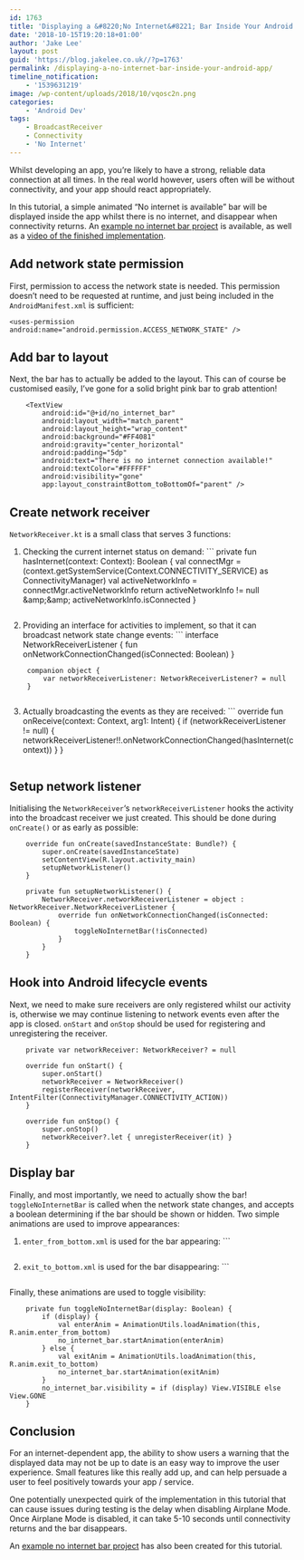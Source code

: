 ```yaml
---
id: 1763
title: 'Displaying a &#8220;No Internet&#8221; Bar Inside Your Android App'
date: '2018-10-15T19:20:18+01:00'
author: 'Jake Lee'
layout: post
guid: 'https://blog.jakelee.co.uk//?p=1763'
permalink: /displaying-a-no-internet-bar-inside-your-android-app/
timeline_notification:
    - '1539631219'
image: /wp-content/uploads/2018/10/vqosc2n.png
categories:
    - 'Android Dev'
tags:
    - BroadcastReceiver
    - Connectivity
    - 'No Internet'
---
```


Whilst developing an app, you’re likely to have a strong, reliable data connection at all times. In the real world however, users often will be without connectivity, and your app should react appropriately.

In this tutorial, a simple animated “No internet is available” bar will be displayed inside the app whilst there is no internet, and disappear when connectivity returns. An [example no internet bar project](https://github.com/JakeSteam/WarningBarDemo) is available, as well as a [video of the finished implementation](https://www.youtube.com/watch?v=refrQSsaiyc).

## Add network state permission

First, permission to access the network state is needed. This permission doesn’t need to be requested at runtime, and just being included in the `AndroidManifest.xml` is sufficient:

```
<uses-permission android:name="android.permission.ACCESS_NETWORK_STATE" />
```

## Add bar to layout

Next, the bar has to actually be added to the layout. This can of course be customised easily, I’ve gone for a solid bright pink bar to grab attention!

```
    <TextView
        android:id="@+id/no_internet_bar"
        android:layout_width="match_parent"
        android:layout_height="wrap_content"
        android:background="#FF4081"
        android:gravity="center_horizontal"
        android:padding="5dp"
        android:text="There is no internet connection available!"
        android:textColor="#FFFFFF"
        android:visibility="gone"
        app:layout_constraintBottom_toBottomOf="parent" />
```

## Create network receiver

`NetworkReceiver.kt` is a small class that serves 3 functions:

1. Checking the current internet status on demand: ```
        private fun hasInternet(context: Context): Boolean {
            val connectMgr = (context.getSystemService(Context.CONNECTIVITY_SERVICE) as ConnectivityManager)
            val activeNetworkInfo = connectMgr.activeNetworkInfo
            return activeNetworkInfo != null &amp;amp;&amp;amp; activeNetworkInfo.isConnected
        }
    ```
2. Providing an interface for activities to implement, so that it can broadcast network state change events: ```
        interface NetworkReceiverListener {
            fun onNetworkConnectionChanged(isConnected: Boolean)
        }
    
        companion object {
            var networkReceiverListener: NetworkReceiverListener? = null
        }
    ```
3. Actually broadcasting the events as they are received: ```
        override fun onReceive(context: Context, arg1: Intent) {
            if (networkReceiverListener != null) {
                networkReceiverListener!!.onNetworkConnectionChanged(hasInternet(context))
            }
        }
    ```

## Setup network listener

Initialising the `NetworkReceiver`‘s `networkReceiverListener` hooks the activity into the broadcast receiver we just created. This should be done during `onCreate()` or as early as possible:

```
    override fun onCreate(savedInstanceState: Bundle?) {
        super.onCreate(savedInstanceState)
        setContentView(R.layout.activity_main)
        setupNetworkListener()
    }

    private fun setupNetworkListener() {
        NetworkReceiver.networkReceiverListener = object : NetworkReceiver.NetworkReceiverListener {
            override fun onNetworkConnectionChanged(isConnected: Boolean) {
                toggleNoInternetBar(!isConnected)
            }
        }
    }
```

## Hook into Android lifecycle events

Next, we need to make sure receivers are only registered whilst our activity is, otherwise we may continue listening to network events even after the app is closed. `onStart` and `onStop` should be used for registering and unregistering the receiver.

```
    private var networkReceiver: NetworkReceiver? = null

    override fun onStart() {
        super.onStart()
        networkReceiver = NetworkReceiver()
        registerReceiver(networkReceiver, IntentFilter(ConnectivityManager.CONNECTIVITY_ACTION))
    }

    override fun onStop() {
        super.onStop()
        networkReceiver?.let { unregisterReceiver(it) }
    }
```

## Display bar

Finally, and most importantly, we need to actually show the bar! `toggleNoInternetBar` is called when the network state changes, and accepts a boolean determining if the bar should be shown or hidden. Two simple animations are used to improve appearances:

1. `enter_from_bottom.xml` is used for the bar appearing: ```
    <?xml version="1.0" encoding="utf-8"?>
    <set xmlns:android="http://schemas.android.com/apk/res/android"
        android:shareInterpolator="false">
        <translate
            android:duration="400"
            android:fromXDelta="0%"
            android:fromYDelta="100%"
            android:toXDelta="0%"
            android:toYDelta="0%" />
    </set>
    ```
2. `exit_to_bottom.xml` is used for the bar disappearing: ```
    
    <?xml version="1.0" encoding="utf-8"?>
    <set xmlns:android="http://schemas.android.com/apk/res/android"
        android:shareInterpolator="false">
        <translate
            android:duration="400"
            android:fromXDelta="0%"
            android:fromYDelta="0%"
            android:toXDelta="0%"
            android:toYDelta="100%" />
    </set>
    ```

Finally, these animations are used to toggle visibility:

```
    private fun toggleNoInternetBar(display: Boolean) {
        if (display) {
            val enterAnim = AnimationUtils.loadAnimation(this, R.anim.enter_from_bottom)
            no_internet_bar.startAnimation(enterAnim)
        } else {
            val exitAnim = AnimationUtils.loadAnimation(this, R.anim.exit_to_bottom)
            no_internet_bar.startAnimation(exitAnim)
        }
        no_internet_bar.visibility = if (display) View.VISIBLE else View.GONE
    }
```

## Conclusion

For an internet-dependent app, the ability to show users a warning that the displayed data may not be up to date is an easy way to improve the user experience. Small features like this really add up, and can help persuade a user to feel positively towards your app / service.

One potentially unexpected quirk of the implementation in this tutorial that can cause issues during testing is the delay when disabling Airplane Mode. Once Airplane Mode is disabled, it can take 5-10 seconds until connectivity returns and the bar disappears.

An [example no internet bar project](https://github.com/JakeSteam/WarningBarDemo) has also been created for this tutorial.